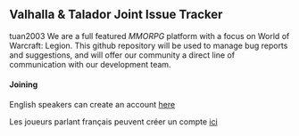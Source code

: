 ## Valhalla & Talador Joint Issue Tracker
tuan2003
We are a full featured *MMORPG* platform with a focus on World of Warcraft: Legion. This github repository will be used to manage bug reports and suggestions, and will offer our community a direct line of communication with our development team.

#### Joining

English speakers can create an account [here](https://valhalla-realms.com/register)

Les joueurs parlant français peuvent créer un compte [ici](http://talador.net/portal-install)
